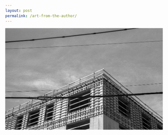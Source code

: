 ```yaml
---
layout: post
permalink: /art-from-the-author/
---
```


<img class="author-art"
     alt="Film" title="Film"
     src="/images/Liz-10Film.jpg" />

